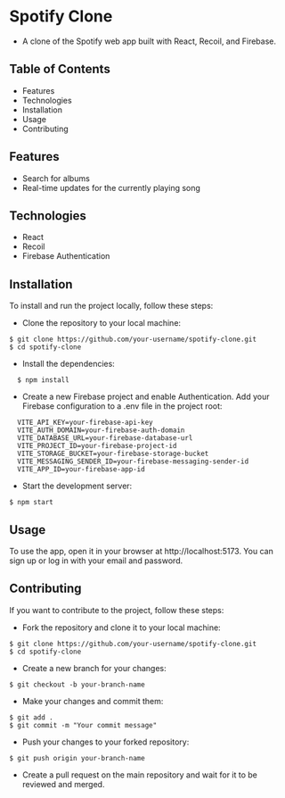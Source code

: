 # Spotify Clone

- A clone of the Spotify web app built with React, Recoil, and Firebase.

## Table of Contents

- Features
- Technologies
- Installation
- Usage
- Contributing

## Features

- Search for albums
- Real-time updates for the currently playing song

## Technologies

- React
- Recoil
- Firebase Authentication

## Installation

To install and run the project locally, follow these steps:

- Clone the repository to your local machine:

```
$ git clone https://github.com/your-username/spotify-clone.git
$ cd spotify-clone
```

- Install the dependencies:

```
  $ npm install
```

- Create a new Firebase project and enable Authentication.
  Add your Firebase configuration to a .env file in the project root:

```
  VITE_API_KEY=your-firebase-api-key
  VITE_AUTH_DOMAIN=your-firebase-auth-domain
  VITE_DATABASE_URL=your-firebase-database-url
  VITE_PROJECT_ID=your-firebase-project-id
  VITE_STORAGE_BUCKET=your-firebase-storage-bucket
  VITE_MESSAGING_SENDER_ID=your-firebase-messaging-sender-id
  VITE_APP_ID=your-firebase-app-id
```

- Start the development server:

```
$ npm start
```

## Usage

To use the app, open it in your browser at http://localhost:5173. You can sign up or log in with your email and password.

## Contributing

If you want to contribute to the project, follow these steps:

- Fork the repository and clone it to your local machine:

```
$ git clone https://github.com/your-username/spotify-clone.git
$ cd spotify-clone
```

- Create a new branch for your changes:

```
$ git checkout -b your-branch-name
```

- Make your changes and commit them:

```
$ git add .
$ git commit -m "Your commit message"
```

- Push your changes to your forked repository:

```
$ git push origin your-branch-name
```

- Create a pull request on the main repository and wait for it to be reviewed and merged.
